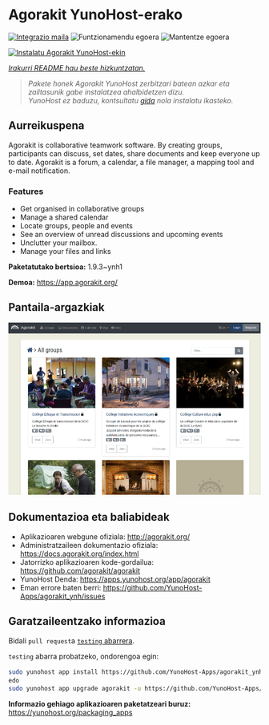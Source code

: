 <!--
Ohart ongi: README hau automatikoki sortu da <https://github.com/YunoHost/apps/tree/master/tools/readme_generator>ri esker
EZ editatu eskuz.
-->

# Agorakit YunoHost-erako

[![Integrazio maila](https://apps.yunohost.org/badge/integration/agorakit)](https://ci-apps.yunohost.org/ci/apps/agorakit/)
![Funtzionamendu egoera](https://apps.yunohost.org/badge/state/agorakit)
![Mantentze egoera](https://apps.yunohost.org/badge/maintained/agorakit)

[![Instalatu Agorakit YunoHost-ekin](https://install-app.yunohost.org/install-with-yunohost.svg)](https://install-app.yunohost.org/?app=agorakit)

*[Irakurri README hau beste hizkuntzatan.](./ALL_README.md)*

> *Pakete honek Agorakit YunoHost zerbitzari batean azkar eta zailtasunik gabe instalatzea ahalbidetzen dizu.*  
> *YunoHost ez baduzu, kontsultatu [gida](https://yunohost.org/install) nola instalatu ikasteko.*

## Aurreikuspena

Agorakit is collaborative teamwork software. By creating groups, participants can discuss, set dates, share documents and keep everyone up to date. Agorakit is a forum, a calendar, a file manager, a mapping tool and e-mail notification.

### Features

- Get organised in collaborative groups
- Manage a shared calendar
- Locate groups, people and events
- See an overview of unread discussions and upcoming events 
- Unclutter your mailbox. 
- Manage your files and links 

**Paketatutako bertsioa:** 1.9.3~ynh1

**Demoa:** <https://app.agorakit.org/>

## Pantaila-argazkiak

![Agorakit(r)en pantaila-argazkia](./doc/screenshots/screenshot.png)

## Dokumentazioa eta baliabideak

- Aplikazioaren webgune ofiziala: <http://agorakit.org/>
- Administratzaileen dokumentazio ofiziala: <https://docs.agorakit.org/index.html>
- Jatorrizko aplikazioaren kode-gordailua: <https://github.com/agorakit/agorakit>
- YunoHost Denda: <https://apps.yunohost.org/app/agorakit>
- Eman errore baten berri: <https://github.com/YunoHost-Apps/agorakit_ynh/issues>

## Garatzaileentzako informazioa

Bidali `pull request`a [`testing` abarrera](https://github.com/YunoHost-Apps/agorakit_ynh/tree/testing).

`testing` abarra probatzeko, ondorengoa egin:

```bash
sudo yunohost app install https://github.com/YunoHost-Apps/agorakit_ynh/tree/testing --debug
edo
sudo yunohost app upgrade agorakit -u https://github.com/YunoHost-Apps/agorakit_ynh/tree/testing --debug
```

**Informazio gehiago aplikazioaren paketatzeari buruz:** <https://yunohost.org/packaging_apps>

